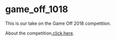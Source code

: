 # game_off_1018
This is our take on the Game Off 2018 competition.

About the competition,[click here](https://itch.io/jam/game-off-2018).
